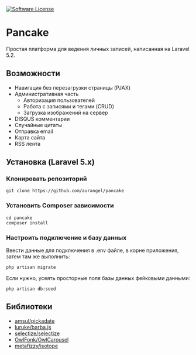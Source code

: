 [![Software License](https://img.shields.io/badge/license-GPL-brightgreen.svg?style=flat-square)](LICENSE.md)

# Pancake
Простая платформа для ведения личных записей, написанная на Laravel 5.2.

## Возможности
* Навигация без перезагрузки страницы (PJAX)
* Административная часть
    * Авторизация пользователей
    * Работа с записями и тегами (CRUD)
    * Загрузка изображений на сервер
* DISQUS комментарии
* Случайные цитаты
* Отправка email
* Карта сайта
* RSS лента

## Установка (Laravel 5.x)
### Клонировать репозиторий

    git clone https://github.com/aurangel/pancake

### Установить Composer зависимости

    cd pancake
    composer install
    
### Настроить подключение и базу данных

Ввести данные для подключения в .env файле, в корне приложения, затем там же выполнить: 

    php artisan migrate

Если нужно, усеять просторные поля базы данных фейковыми данными: 

    php artisan db:seed

## Библиотеки

- [amsul/pickadate](https://github.com/amsul/pickadate.js)
- [luruke/barba.js](https://github.com/luruke/barba.js)
- [selectize/selectize](https://github.com/selectize/selectize.js)
- [OwlFonk/OwlCarousel](https://github.com/OwlFonk/OwlCarousel)
- [metafizzy/isotope](https://github.com/metafizzy/isotope)
